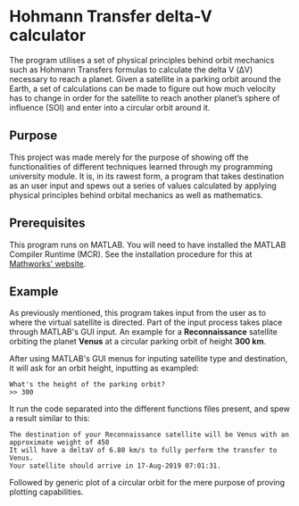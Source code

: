 # Hohmann Transfer delta-V calculator

The program utilises a set of physical principles behind orbit mechanics such as Hohmann Transfers formulas to calculate the delta V (ΔV) necessary to reach a planet. 
Given a satellite in a parking orbit around the Earth, 
a set of calculations can be made to figure out how much velocity has to change in order for the satellite to reach another planet’s sphere of influence (SOI) 
and enter into a circular orbit around it.

## Purpose

This project was made merely for the purpose of showing off the functionalities of different techniques
learned through my programming university module. It is, in its rawest form, a program that takes
destination as an user input and spews out a series of values calculated by applying physical principles
behind orbital mechanics as well as mathematics.

## Prerequisites

This program runs on MATLAB. You will need to have installed the MATLAB Compiler Runtime (MCR).
See the installation procedure for this at [Mathworks' website](https://uk.mathworks.com/products/compiler/matlab-runtime.html).

## Example

As previously mentioned, this program takes input from the user as to where the virtual satellite is directed.
Part of the input process takes place through MATLAB's GUI input. An example for a **Reconnaissance** satellite orbiting the planet **Venus** at a circular parking orbit of height **300 km**.

After using MATLAB's GUI menus for inputing satellite type and destination, it will ask for an orbit height, inputting as exampled:

```
What's the height of the parking orbit?
>> 300
```

It run the code separated into the different functions files present, and spew a result similar to this:

```
The destination of your Reconnaissance satellite will be Venus with an approximate weight of 450
It will have a deltaV of 6.80 km/s to fully perform the transfer to Venus.
Your satellite should arrive in 17-Aug-2019 07:01:31.
```

Followed by generic plot of a circular orbit for the mere purpose of proving plotting capabilities.


